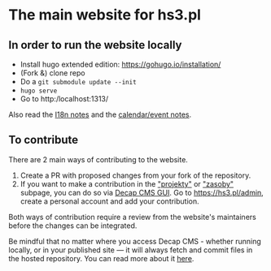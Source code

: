# The main website for hs3.pl

## In order to run the website locally

- Install hugo extended edition: https://gohugo.io/installation/
- (Fork &) clone repo
- Do a `git submodule update --init`
- `hugo serve`
- Go to http:/localhost:1313/

Also read the [I18n notes](i18n.md) and the [calendar/event notes](calendar.md).

## To contribute

There are 2 main ways of contributing to the website.

1. Create a PR with proposed changes from your fork of the repository.
2. If you want to make a contribution in the ["projekty"](https://hs3.pl/projekty/) or ["zasoby"](https://hs3.pl/zasoby/) subpage, you can do so via [Decap CMS GUI](https://decapcms.org/). Go to https://hs3.pl/admin, create a personal account and add your contribution.

Both ways of contribution require a review from the website's maintainers before the changes can be integrated.

Be mindful that no matter where you access Decap CMS - whether running locally, or in your published site — it will always fetch and commit files in the hosted repository. You can read more about it [here](https://decapcms.org/docs/configuration-options/).
